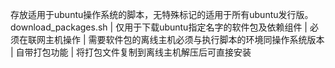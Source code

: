 存放适用于ubuntu操作系统的脚本，无特殊标记的适用于所有ubuntu发行版。  
download_packages.sh | 仅用于下载ubuntu指定名字的软件包及依赖组件 | 必须在联网主机操作 | 需要软件包的离线主机必须与执行脚本的环境同操作系统版本 | 自带打包功能 | 将打包文件复制到离线主机解压后可直接安装  

